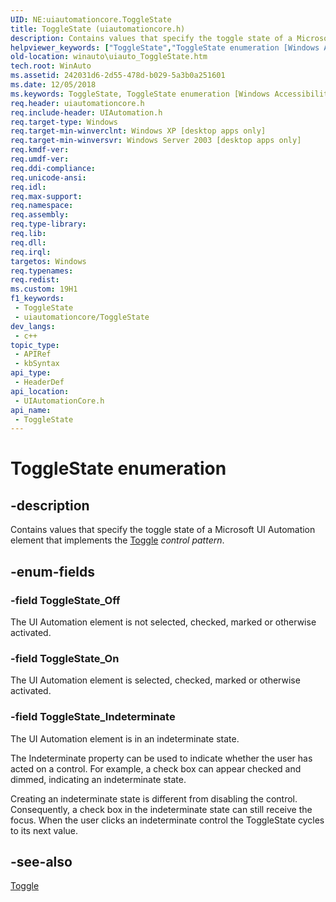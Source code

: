 ```yaml
---
UID: NE:uiautomationcore.ToggleState
title: ToggleState (uiautomationcore.h)
description: Contains values that specify the toggle state of a Microsoft UI Automation element that implements the Toggle control pattern.
helpviewer_keywords: ["ToggleState","ToggleState enumeration [Windows Accessibility]","ToggleState_Indeterminate","ToggleState_Off","ToggleState_On","uiauto.uiauto_ToggleState","uiauto_ToggleState","uiautomationcore/ToggleState","uiautomationcore/ToggleState_Indeterminate","uiautomationcore/ToggleState_Off","uiautomationcore/ToggleState_On","winauto.uiauto_ToggleState"]
old-location: winauto\uiauto_ToggleState.htm
tech.root: WinAuto
ms.assetid: 242031d6-2d55-478d-b029-5a3b0a251601
ms.date: 12/05/2018
ms.keywords: ToggleState, ToggleState enumeration [Windows Accessibility], ToggleState_Indeterminate, ToggleState_Off, ToggleState_On, uiauto.uiauto_ToggleState, uiauto_ToggleState, uiautomationcore/ToggleState, uiautomationcore/ToggleState_Indeterminate, uiautomationcore/ToggleState_Off, uiautomationcore/ToggleState_On, winauto.uiauto_ToggleState
req.header: uiautomationcore.h
req.include-header: UIAutomation.h
req.target-type: Windows
req.target-min-winverclnt: Windows XP [desktop apps only]
req.target-min-winversvr: Windows Server 2003 [desktop apps only]
req.kmdf-ver: 
req.umdf-ver: 
req.ddi-compliance: 
req.unicode-ansi: 
req.idl: 
req.max-support: 
req.namespace: 
req.assembly: 
req.type-library: 
req.lib: 
req.dll: 
req.irql: 
targetos: Windows
req.typenames: 
req.redist: 
ms.custom: 19H1
f1_keywords:
 - ToggleState
 - uiautomationcore/ToggleState
dev_langs:
 - c++
topic_type:
 - APIRef
 - kbSyntax
api_type:
 - HeaderDef
api_location:
 - UIAutomationCore.h
api_name:
 - ToggleState
---
```


# ToggleState enumeration


## -description

Contains values that specify the toggle state of a Microsoft UI Automation element that implements the 
		<a href="/windows/desktop/WinAuto/uiauto-implementingtoggle">Toggle</a> <i>control pattern</i>.

## -enum-fields

### -field ToggleState_Off

The UI Automation element is not selected, checked, marked or otherwise activated.

### -field ToggleState_On

The UI Automation element is selected, checked, marked or otherwise activated.

### -field ToggleState_Indeterminate

The UI Automation element is in an indeterminate state. 
            

The Indeterminate property can be used to indicate whether the user has acted 
            on a control. For example, a check box can appear checked and dimmed, indicating an indeterminate state.
            

Creating an indeterminate state is different from disabling the control. 
            Consequently, a check box in the indeterminate state can still receive the focus. 
            When the user clicks an indeterminate control the ToggleState cycles to its next value.

## -see-also

<a href="/windows/desktop/api/uiautomationcore/nf-uiautomationcore-itoggleprovider-toggle">Toggle</a>